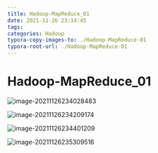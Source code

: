 ```yaml
---
title: Hadoop-MapReduce_01
date: 2021-11-26 23:14:45
tags:
categories: Hadoop
typora-copy-images-to: ./Hadoop-MapReduce-01
typora-root-url: ./Hadoop-MapReduce-01
---
```


# Hadoop-MapReduce_01

<!--more-->

![image-20211126234028483](/image-20211126234028483.png)

![image-20211126234209174](/image-20211126234209174.png)

![image-20211126234401209](/image-20211126234401209.png)



![image-20211126235309516](/image-20211126235309516.png)
